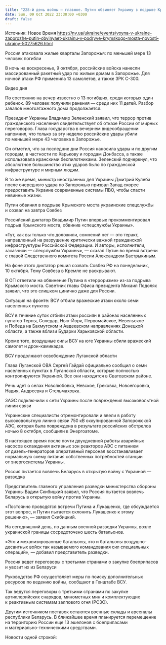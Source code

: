 ```yaml
---
title: "228-й день войны — главное. Путин обвиняет Украину в подрыве Крымского моста, ВСУ освобождают Луганщину, удар по Запорожью"
date: Sun, 09 Oct 2022 23:30:00 +0300
draft: false
---
```

Источник: Новое Время https://nv.ua/ukraine/events/voyna-v-ukraine-zaporozhe-putin-obvinyaet-ukrainu-v-podryve-krymskogo-mosta-novosti-ukrainy-50275626.html


Россия атаковала жилые кварталы Запорожья: по меньшей мере 13 человек погибли

В ночь на воскресенье, 9 октября, российские войска нанесли массированный ракетный удар по жилым домам в Запорожье. Для ночной атаки РФ применила 13 самолетов, а также ЗРК С-300.

 Видео дня   

По состоянию на вечер известно о 13 погибших, среди которых один ребенок. 89 человек получили ранения — среди них 11 детей. Разбор завалов многоэтажного дома продолжается.

Президент Украины Владимир Зеленский заявил, что террор против гражданского населения свидетельствует об отказе России от мирных переговоров. Глава государства в вечернем видеообращении напомнил, что только за эту неделю российские удары убили по меньшей мере 43 человека в Запорожье.

Он отметил, что за последние дни Россия наносила удары и по другим городам, в частности по Харькову и городам Донбасса, а также использовала иранскими беспилотниками. Зеленский подчеркнул, что абсолютное большинство этих ударов было по гражданской инфраструктуре и мирным людям.

В то же время, министр иностранных дел Украины Дмитрий Кулеба после очередного удара по Запорожью призвал Запад скорее предоставить Украине современные системы ПВО, чтобы спасти невинные жизни.

Путин обвинил в подрыве Крымского моста украинские спецслужбы и созвал на завтра Совбез

Российский диктатор Владимир Путин впервые прокомментировал подрыв Крымского моста, обвинив «спецслужбы Украины».

«Тут, как вы только что доложили, сомнений нет — это теракт, направленный на разрушение критически важной гражданской инфраструктуры Российской Федерации. И авторы, исполнители, заказчики — спецслужбы Украины», — сказал Путин во время встречи с главой Следственного комитета России Александром Бастрыкиным.

На фоне этого диктатор решил созвать Совбез РФ на понедельник, 10 октября. Тему Совбеза в Кремле не раскрывают.

В ОП ответили на обвинение Путина в «терроризме» из-за подрыва Крымского моста. Советник главы Офиса президента Михаил Подоляк заявил, что это слишком цинично даже для России.

Ситуация на фронте: ВСУ отбили вражеские атаки около семи населенных пунктов

ВСУ в течение суток отбили атаки россиян в районах населенных пунктов Терны, Соледар, Нью-Йорк, Первомайское, Невельское и Победа на Бахмутском и Авдеевском направлениях Донецкой области, а также вблизи Бударки Харьковской области.

Кроме того, воздушные силы ВСУ на юге Украины сбили вражеский самолет и дрон-камикадзе.

ВСУ продолжают освобождение Луганской области

Глава Луганской ОВА Сергей Гайдай официально сообщил о семи населенных пунктах в Луганской области, которые полностью контролируются Украиной. Все они находятся в Сватовском районе.

Речь идет о селах Новолюбовка, Невское, Грековка, Новоегоровка, Надия, Андреевка и Стельмаховка.

ЗАЭС подключили к сети Украины после повреждения высоковольтной линии связи

Украинские специалисты отремонтировали и ввели в работу высоковольтную линию связи 750 кВ оккупированной Запорожской АЭС, которая была повреждена в результате российских обстрелов ночью 8 октября, сообщили в Энергоатоме.

В настоящее время после почти двухдневной работы аварийных насосов охлаждения активных зон реакторов АЭС с питанием от дизель-генераторов оперативный персонал восстанавливает нормальную схему питания собственных потребностей станции от энергосистемы Украины.

Россия пытается вовлечь Беларусь в открытую войну с Украиной — разведка

Представитель главного управления разведки министерства обороны Украины Вадим Скибицкий заявил, что Россия пытается вовлечь Беларусь в открытую войну против Украины.

«Постоянно проводятся встречи Путина и Лукашенко, где обсуждается этот вопрос, и Путин пытается склонить Лукашенко к этому решению», — заявил Скибицкий.

На сегодняшний день, по данным военной разведки Украины, возле украинской границы сосредоточено шесть батальонов.

«Это и механизированные батальоны, это и батальоны воздушно-десантных войск так называемого командования сил специальных операций», — добавил представитель разведки.

Россия ведет переговоры с третьими странами о закупке боеприпасов и увозит их из Беларуси

Руководство РФ осуществляет меры по поиску дополнительных ресурсов по ведению войны, сообщают в Генштабе ВСУ.

 Так ведутся переговоры с третьими странами по закупке артиллерийских снарядов, минометных мин и комплектующих к реактивным системам залпового огня (РСЗО).

Другим источником поставок остаются военные склады и арсеналы республики Беларусь. В ближайшее время планируется перемещение на территорию России еще 13 эшелонов с боеприпасами и материально-техническими средствами.

Новости одной строкой:
